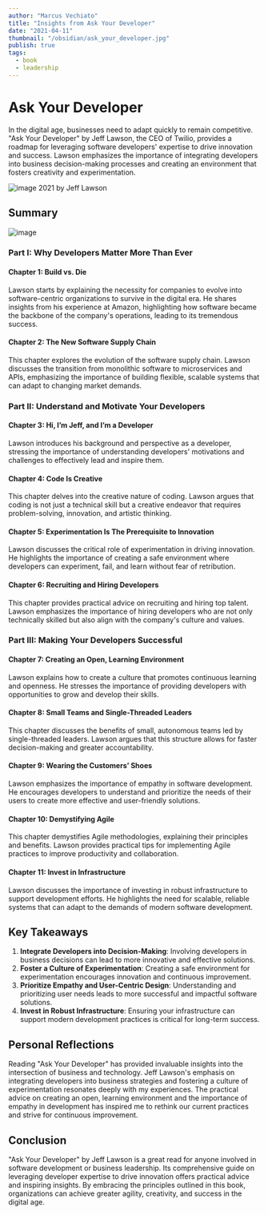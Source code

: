 ```yaml
---
author: "Marcus Vechiato"
title: "Insights from Ask Your Developer"
date: "2021-04-11"
thumbnail: "/obsidian/ask_your_developer.jpg"
publish: true
tags:
  - book
  - leadership
--- 
```


# Ask Your Developer

In the digital age, businesses need to adapt quickly to remain competitive. "Ask Your Developer" by Jeff Lawson, the CEO of Twilio, provides a roadmap for leveraging software developers' expertise to drive innovation and success. Lawson emphasizes the importance of integrating developers into business decision-making processes and creating an environment that fosters creativity and experimentation.

![image](/obsidian/ask_your_developer.jpg)
2021 by Jeff Lawson

## Summary
![image](/obsidian/mindmap_ask_your_dev.png)
### Part I: Why Developers Matter More Than Ever

#### Chapter 1: Build vs. Die
Lawson starts by explaining the necessity for companies to evolve into software-centric organizations to survive in the digital era. He shares insights from his experience at Amazon, highlighting how software became the backbone of the company's operations, leading to its tremendous success.

#### Chapter 2: The New Software Supply Chain
This chapter explores the evolution of the software supply chain. Lawson discusses the transition from monolithic software to microservices and APIs, emphasizing the importance of building flexible, scalable systems that can adapt to changing market demands.

### Part II: Understand and Motivate Your Developers

#### Chapter 3: Hi, I’m Jeff, and I’m a Developer
Lawson introduces his background and perspective as a developer, stressing the importance of understanding developers' motivations and challenges to effectively lead and inspire them.

#### Chapter 4: Code Is Creative
This chapter delves into the creative nature of coding. Lawson argues that coding is not just a technical skill but a creative endeavor that requires problem-solving, innovation, and artistic thinking.

#### Chapter 5: Experimentation Is The Prerequisite to Innovation
Lawson discusses the critical role of experimentation in driving innovation. He highlights the importance of creating a safe environment where developers can experiment, fail, and learn without fear of retribution.

#### Chapter 6: Recruiting and Hiring Developers
This chapter provides practical advice on recruiting and hiring top talent. Lawson emphasizes the importance of hiring developers who are not only technically skilled but also align with the company's culture and values.

### Part III: Making Your Developers Successful

#### Chapter 7: Creating an Open, Learning Environment
Lawson explains how to create a culture that promotes continuous learning and openness. He stresses the importance of providing developers with opportunities to grow and develop their skills.

#### Chapter 8: Small Teams and Single-Threaded Leaders
This chapter discusses the benefits of small, autonomous teams led by single-threaded leaders. Lawson argues that this structure allows for faster decision-making and greater accountability.

#### Chapter 9: Wearing the Customers’ Shoes
Lawson emphasizes the importance of empathy in software development. He encourages developers to understand and prioritize the needs of their users to create more effective and user-friendly solutions.

#### Chapter 10: Demystifying Agile
This chapter demystifies Agile methodologies, explaining their principles and benefits. Lawson provides practical tips for implementing Agile practices to improve productivity and collaboration.

#### Chapter 11: Invest in Infrastructure
Lawson discusses the importance of investing in robust infrastructure to support development efforts. He highlights the need for scalable, reliable systems that can adapt to the demands of modern software development.

## Key Takeaways

1. **Integrate Developers into Decision-Making**: Involving developers in business decisions can lead to more innovative and effective solutions.
2. **Foster a Culture of Experimentation**: Creating a safe environment for experimentation encourages innovation and continuous improvement.
3. **Prioritize Empathy and User-Centric Design**: Understanding and prioritizing user needs leads to more successful and impactful software solutions.
4. **Invest in Robust Infrastructure**: Ensuring your infrastructure can support modern development practices is critical for long-term success.

## Personal Reflections

Reading "Ask Your Developer" has provided invaluable insights into the intersection of business and technology. Jeff Lawson's emphasis on integrating developers into business strategies and fostering a culture of experimentation resonates deeply with my experiences. The practical advice on creating an open, learning environment and the importance of empathy in development has inspired me to rethink our current practices and strive for continuous improvement.

## Conclusion

"Ask Your Developer" by Jeff Lawson is a great read for anyone involved in software development or business leadership. Its comprehensive guide on leveraging developer expertise to drive innovation offers practical advice and inspiring insights. By embracing the principles outlined in this book, organizations can achieve greater agility, creativity, and success in the digital age.

